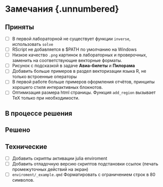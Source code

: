 # Замечания {.unnumbered}

## Приняты

-   [ ] В первой лабораторной не существует функции `inverse`, использовать `solve`
-   [ ] RScript не добавляется в \$PATH по умолчанию на Windows
-   [ ] Низкое качество `.png` картинок в лабораторных и проверочных, заменить на соответствующие векторные форматы.
-   [ ] Рисунок с подсказкой в задаче **Авиа-билеты** и **Пилорама**
-   [ ] Добавить больше примеров в раздел векторизации языка R, не только встроенные операторы
-   [ ] В первой работе больше примеров оформления отчётов, принципы хорошего стиля интерактивных блокнотов.
-   [ ] Оптимизация размера html страницы. Функция `add_region` вызывает TeX только при необходимости.

## В процессе решения

## Решено

## Технические

-   [ ] Добавить скрипты активации julia enviroment
-   [ ] Добавить отладочную версию скриптов подстановки ссылок (печать промежуточных действий на экран)
-   [ ] `enviroment/_example.qmd` Форматировать с ограничением строк в 80 символов.
